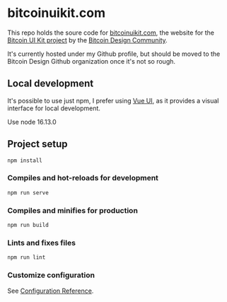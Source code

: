 # bitcoinuikit.com

This repo holds the soure code for [bitcoinuikit.com](https://bitcoinuikit.com/), the website for the [Bitcoin UI Kit project](https://github.com/GBKS/bitcoin-wallet-ui-kit) by the [Bitcoin Design Community](https://bitcoin.design/).

It's currently hosted under my Github profile, but should be moved to the Bitcoin Design Github organization once it's not so rough.

## Local development

It's possible to use just npm, I prefer using [Vue UI](https://cli.vuejs.org), as it provides a visual interface for local development.

Use node 16.13.0

## Project setup
```
npm install
```

### Compiles and hot-reloads for development
```
npm run serve
```

### Compiles and minifies for production
```
npm run build
```

### Lints and fixes files
```
npm run lint
```

### Customize configuration
See [Configuration Reference](https://cli.vuejs.org/config/).
